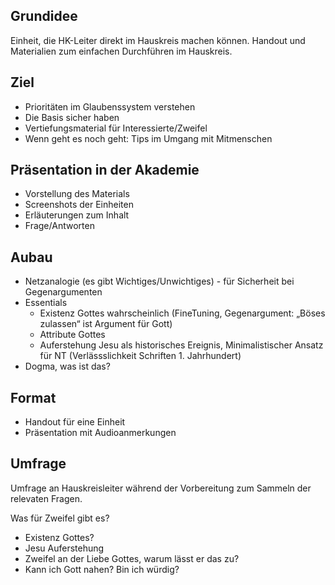 
## Grundidee

Einheit, die HK-Leiter direkt im Hauskreis machen können. Handout und Materialien zum einfachen Durchführen im Hauskreis.

## Ziel

- Prioritäten im Glaubenssystem verstehen
- Die Basis sicher haben
- Vertiefungsmaterial für Interessierte/Zweifel
- Wenn geht es noch geht: Tips im Umgang mit Mitmenschen

## Präsentation in der Akademie

- Vorstellung des Materials
- Screenshots der Einheiten
- Erläuterungen zum Inhalt
- Frage/Antworten

## Aubau

- Netzanalogie (es gibt Wichtiges/Unwichtiges) - für Sicherheit bei Gegenargumenten
- Essentials
    - Existenz Gottes wahrscheinlich (FineTuning, Gegenargument: „Böses zulassen“ ist Argument für Gott)
    - Attribute Gottes
    - Auferstehung Jesu als historisches Ereignis, Minimalistischer Ansatz für NT (Verlässslichkeit Schriften 1. Jahrhundert)
- Dogma, was ist das?

## Format

- Handout für eine Einheit
- Präsentation mit Audioanmerkungen

## Umfrage

Umfrage an Hauskreisleiter während der Vorbereitung zum Sammeln der relevaten Fragen. 

Was für Zweifel gibt es?

- Existenz Gottes?
- Jesu Auferstehung
- Zweifel an der Liebe Gottes, warum lässt er das zu?
- Kann ich Gott nahen? Bin ich würdig?

